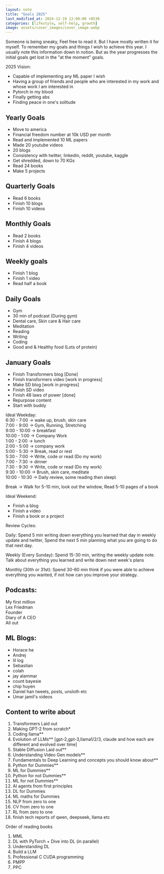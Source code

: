 ```yaml
---
layout: note
title: "Goals 2025"
last_modified_at: 2024-12-19 12:00:00 +0530
categories: [lifestyle, self-help, growth]
image: assets/cover_images/cover_image.webp
---
```


Someone is being sneaky, Feel free to read it. But I have mostly written it for myself. To remember my goals and things I wish to achieve this year. I usually note this information down in notion. But as the year progresses the initial goals get lost in the "at the moment" goals.

2025 Vision:

- Capable of implementing any ML paper I wish
- Having a group of friends and people who are interested in my work and whose work I am interested in
- Pytorch in my blood
- Finally getting abs
- Finding peace in one's solitude

## Yearly Goals

- Move to america
- Financial freedom number at 10k USD per month
- Read and implemented 10 ML papers
- Made 20 youtube videos
- 20 blogs
- Consistency with twitter, linkedin, reddit, youtube, kaggle
- Get shredded, down to 70 KGs
- Read 24 books
- Make 5 projects

## Quarterly Goals

- Read 6 books
- Finish 10 blogs
- Finish 10 videos

## Monthly Goals

- Read 2 books
- Finish 4 blogs
- Finish 4 videos

## Weekly goals

- Finish 1 blog
- Finish 1 video
- Read half a book

## Daily Goals

- Gym
- 30 min of podcast (During gym)
- Dental care, Skin care & Hair care
- Meditation
- Reading
- Writing
- Coding
- Good and & Healthy food (Lots of protein)

## January Goals

- Finish Transformers blog [Done]
- Finish transformers video [work in progress]
- Make SD blog [work in progress]
- Finish SD video
- Finish 48 laws of power [done]
- Repurpose content
- Start with buddy

Ideal Weekday:\
6:30 - 7:00 -> wake up, brush, skin care\
7:00 - 9:00 -> Gym, Running, Stretching\
9:00 - 10:00 -> breakfast\
10:00 - 1:00 -> Company Work\
1:00 - 2:00 -> lunch\
2:00 - 5:00 -> company work\
5:00 - 5:30 -> Break, read or rest\
5:30 - 7:00 -> Write, code or read (Do my work)\
7:00 - 7:30 -> dinner\
7:30 - 9:30 -> Write, code or read (Do my work)\
9:30 - 10:00 -> Brush, skin care, meditate\
10:00 - 10:30 -> Daily review, some reading then sleep\

Break -> Walk for 5-10 min, look out the window, Read 5-10 pages of a book

Ideal Weekend:

- Finish a blog
- Finish a video
- Finish a book or a project

Review Cycles:

Daily: Spend 5 min writing down everything you learned that day in weekly update and twitter, Spend the next 5 min planning what you are going to do that next day.

Weekly (Every Sunday): Spend 15-30 min, writing the weekly update note. Talk about everything you learned and write down next week's plans

Monthly (30th or 31st): Spend 30-60 min think if you were able to achieve everything you wanted, if not how can you improve your strategy.

## Podcasts:

My first million\
Lex Friedman\
Founder \
Diary of A CEO \
All out

## ML Blogs:

- Horace he
- Andrej
- lil log
- Sebastian
- colah
- jay alammar
- count bayesie
- chip huyen
- Daniel han tweets, posts, unsloth etc 
- Umar jamil's videos

## Content to write about

1. Transformers Laid out
2. Making GPT-2 from scratch\*
3. Coding llama\*\*
4. Evolution of LLMs\*\* [gpt-2,gpt-3,llama1/2/3, claude and how each are different and evolved over time]
5. Stable Diffusion Laid out\*\*
6. Understanding Video Gen models\*\*
7. Fundamentals to Deep Learning and concepts you should know about\*\*
8. Python for Dummies\*\*
9. ML for Dummies\*\*
10. Python for not Dummies\*\*
11. ML for not Dummies\*\*
12. AI agents from first principles
13. DL for Dummies
14. ML maths for Dummies
15. NLP from zero to one
16. CV from zero to one
17. RL from zero to one
18. finish tech reports of qwen, deepseek, llama etc

Order of reading books

1. MML
2. DL with PyTorch + Dive into DL (in parallel)
3. Understanding DL
4. Build a LLM
5. Professional C CUDA programming
6. PMPP
7. PPC
